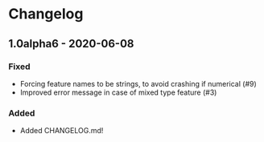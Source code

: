# Changelog

## 1.0alpha6 - 2020-06-08
### Fixed

- Forcing feature names to be strings, to avoid crashing if numerical (#9)
- Improved error message in case of mixed type feature (#3)

### Added

- Added CHANGELOG.md!
